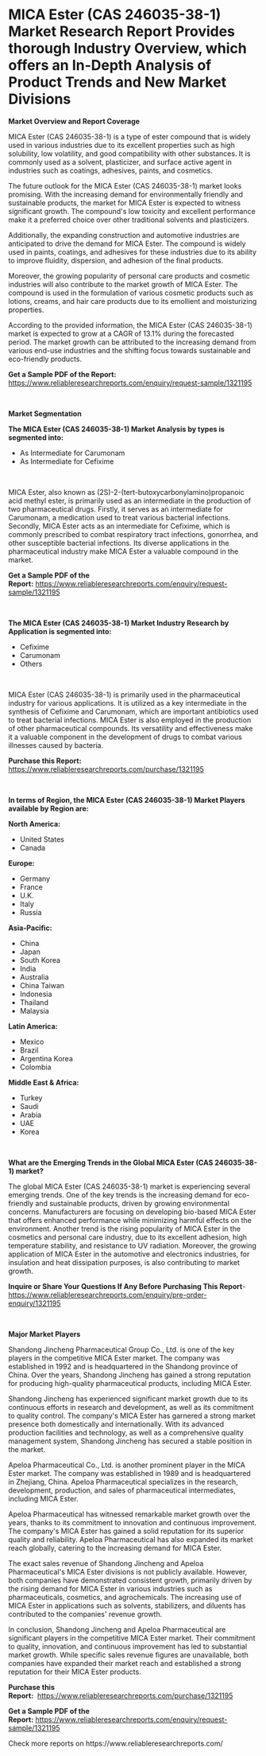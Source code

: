 <p><h1>MICA Ester (CAS 246035-38-1) Market Research Report Provides thorough Industry Overview, which offers an In-Depth Analysis of Product Trends and New Market Divisions</h1></p><p><strong>Market Overview and Report Coverage</strong></p>
<p><p>MICA Ester (CAS 246035-38-1) is a type of ester compound that is widely used in various industries due to its excellent properties such as high solubility, low volatility, and good compatibility with other substances. It is commonly used as a solvent, plasticizer, and surface active agent in industries such as coatings, adhesives, paints, and cosmetics.</p><p>The future outlook for the MICA Ester (CAS 246035-38-1) market looks promising. With the increasing demand for environmentally friendly and sustainable products, the market for MICA Ester is expected to witness significant growth. The compound's low toxicity and excellent performance make it a preferred choice over other traditional solvents and plasticizers.</p><p>Additionally, the expanding construction and automotive industries are anticipated to drive the demand for MICA Ester. The compound is widely used in paints, coatings, and adhesives for these industries due to its ability to improve fluidity, dispersion, and adhesion of the final products.</p><p>Moreover, the growing popularity of personal care products and cosmetic industries will also contribute to the market growth of MICA Ester. The compound is used in the formulation of various cosmetic products such as lotions, creams, and hair care products due to its emollient and moisturizing properties.</p><p>According to the provided information, the MICA Ester (CAS 246035-38-1) market is expected to grow at a CAGR of 13.1% during the forecasted period. The market growth can be attributed to the increasing demand from various end-use industries and the shifting focus towards sustainable and eco-friendly products.</p></p>
<p><strong>Get a Sample PDF of the Report:</strong> <a href="https://www.reliableresearchreports.com/enquiry/request-sample/1321195">https://www.reliableresearchreports.com/enquiry/request-sample/1321195</a></p>
<p>&nbsp;</p>
<p><strong>Market Segmentation</strong></p>
<p><strong>The MICA Ester (CAS 246035-38-1) Market Analysis by types is segmented into:</strong></p>
<p><ul><li>As Intermediate for Carumonam</li><li>As Intermediate for Cefixime</li></ul></p>
<p>&nbsp;</p>
<p><p>MICA Ester, also known as (2S)-2-(tert-butoxycarbonylamino)propanoic acid methyl ester, is primarily used as an intermediate in the production of two pharmaceutical drugs. Firstly, it serves as an intermediate for Carumonam, a medication used to treat various bacterial infections. Secondly, MICA Ester acts as an intermediate for Cefixime, which is commonly prescribed to combat respiratory tract infections, gonorrhea, and other susceptible bacterial infections. Its diverse applications in the pharmaceutical industry make MICA Ester a valuable compound in the market.</p></p>
<p><strong>Get a Sample PDF of the Report:</strong>&nbsp;<a href="https://www.reliableresearchreports.com/enquiry/request-sample/1321195">https://www.reliableresearchreports.com/enquiry/request-sample/1321195</a></p>
<p>&nbsp;</p>
<p><strong>The MICA Ester (CAS 246035-38-1) Market Industry Research by Application is segmented into:</strong></p>
<p><ul><li>Cefixime</li><li>Carumonam</li><li>Others</li></ul></p>
<p>&nbsp;</p>
<p><p>MICA Ester (CAS 246035-38-1) is primarily used in the pharmaceutical industry for various applications. It is utilized as a key intermediate in the synthesis of Cefixime and Carumonam, which are important antibiotics used to treat bacterial infections. MICA Ester is also employed in the production of other pharmaceutical compounds. Its versatility and effectiveness make it a valuable component in the development of drugs to combat various illnesses caused by bacteria.</p></p>
<p><strong>Purchase this Report:</strong>&nbsp; <a href="https://www.reliableresearchreports.com/purchase/1321195">https://www.reliableresearchreports.com/purchase/1321195</a></p>
<p>&nbsp;</p>
<p><strong>In terms of Region, the MICA Ester (CAS 246035-38-1) Market Players available by Region are:</strong></p>
<p>
    <p> <strong> North America: </strong>
        <ul>
            <li>United States</li>
            <li>Canada</li>
        </ul>
        </p> 
    <p> <strong> Europe: </strong>
        <ul>
            <li>Germany</li>
            <li>France</li>
            <li>U.K.</li>
            <li>Italy</li>
            <li>Russia</li>
        </ul>
        </p> 
    <p> <strong> Asia-Pacific: </strong>
        <ul>
            <li>China</li>
            <li>Japan</li>
            <li>South Korea</li>
            <li>India</li>
            <li>Australia</li>
            <li>China Taiwan</li>
            <li>Indonesia</li>
            <li>Thailand</li>
            <li>Malaysia</li>
        </ul>
        </p> 
    <p> <strong> Latin America: </strong>
        <ul>
            <li>Mexico</li>
            <li>Brazil</li>
            <li>Argentina Korea</li>
            <li>Colombia</li>
        </ul>
        </p> 
    <p> <strong> Middle East & Africa: </strong>
        <ul>
            <li>Turkey</li>
            <li>Saudi</li>
            <li>Arabia</li>
            <li>UAE</li>
            <li>Korea</li>
        </ul>
    </p>
    </p>
<p>&nbsp;</p>
<p><strong>What are the Emerging Trends in the Global MICA Ester (CAS 246035-38-1) market?</strong></p>
<p><p>The global MICA Ester (CAS 246035-38-1) market is experiencing several emerging trends. One of the key trends is the increasing demand for eco-friendly and sustainable products, driven by growing environmental concerns. Manufacturers are focusing on developing bio-based MICA Ester that offers enhanced performance while minimizing harmful effects on the environment. Another trend is the rising popularity of MICA Ester in the cosmetics and personal care industry, due to its excellent adhesion, high temperature stability, and resistance to UV radiation. Moreover, the growing application of MICA Ester in the automotive and electronics industries, for insulation and heat dissipation purposes, is also contributing to market growth.</p></p>
<p><strong>Inquire or Share Your Questions If Any Before Purchasing This Report</strong>- <a href="https://www.reliableresearchreports.com/enquiry/pre-order-enquiry/1321195">https://www.reliableresearchreports.com/enquiry/pre-order-enquiry/1321195</a></p>
<p>&nbsp;</p>
<p><strong>Major Market Players</strong></p>
<p><p>Shandong Jincheng Pharmaceutical Group Co., Ltd. is one of the key players in the competitive MICA Ester market. The company was established in 1992 and is headquartered in the Shandong province of China. Over the years, Shandong Jincheng has gained a strong reputation for producing high-quality pharmaceutical products, including MICA Ester.</p><p>Shandong Jincheng has experienced significant market growth due to its continuous efforts in research and development, as well as its commitment to quality control. The company's MICA Ester has garnered a strong market presence both domestically and internationally. With its advanced production facilities and technology, as well as a comprehensive quality management system, Shandong Jincheng has secured a stable position in the market.</p><p>Apeloa Pharmaceutical Co., Ltd. is another prominent player in the MICA Ester market. The company was established in 1989 and is headquartered in Zhejiang, China. Apeloa Pharmaceutical specializes in the research, development, production, and sales of pharmaceutical intermediates, including MICA Ester.</p><p>Apeloa Pharmaceutical has witnessed remarkable market growth over the years, thanks to its commitment to innovation and continuous improvement. The company's MICA Ester has gained a solid reputation for its superior quality and reliability. Apeloa Pharmaceutical has also expanded its market reach globally, catering to the increasing demand for MICA Ester.</p><p>The exact sales revenue of Shandong Jincheng and Apeloa Pharmaceutical's MICA Ester divisions is not publicly available. However, both companies have demonstrated consistent growth, primarily driven by the rising demand for MICA Ester in various industries such as pharmaceuticals, cosmetics, and agrochemicals. The increasing use of MICA Ester in applications such as solvents, stabilizers, and diluents has contributed to the companies' revenue growth.</p><p>In conclusion, Shandong Jincheng and Apeloa Pharmaceutical are significant players in the competitive MICA Ester market. Their commitment to quality, innovation, and continuous improvement has led to substantial market growth. While specific sales revenue figures are unavailable, both companies have expanded their market reach and established a strong reputation for their MICA Ester products.</p></p>
<p><strong>Purchase this Report:</strong>&nbsp;&nbsp;<a href="https://www.reliableresearchreports.com/purchase/1321195">https://www.reliableresearchreports.com/purchase/1321195</a></p>
<p></p>
<p><strong>Get a Sample PDF of the Report:</strong>&nbsp;<a href="https://www.reliableresearchreports.com/enquiry/request-sample/1321195">https://www.reliableresearchreports.com/enquiry/request-sample/1321195</a></p>
<p>Check more reports on https://www.reliableresearchreports.com/</p>
